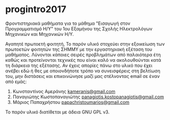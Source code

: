 # progintro2017
Φροντιστηριακά μαθήματα για το μάθημα "Εισαγωγή στον Προγραμματισμό Η/Υ" του 1ου Εξαμήνου της Σχολής Ηλεκτρολόγων Μηχανικών και Μηχανικών Η/Υ. 

Αγαπητέ πρωτοετή φοιτητή, 
Το παρόν υλικό στοχεύει στην εξοικείωση των πρωτοετών φοιτητών της ΣΗΜΜΥ με την εργαστηριακή εξέταση του μαθήματος. Λύνονται κάποιες σειρές προβλημάτων από παλαιότερα έτη καθώς και προτείνονται τεχνικές που είναι καλό να ακολουθούνται κατά τη διάρκεια της εξέτασης. Αν έχεις απορίες πάνω στο υλικό που έχει ανέβει εδώ ή θες με οποιονδήποτε τρόπο να συνεισφέρεις στη βελτίωση του, μην διστάσεις και επικοινώνησε μαζί μας στέλνοντας email σε έναν από εμάς:
1. Κωνσταντίνος Αμεράνης [kameranis@gmail.com](mailto:kameranis@gmail.com)
2. Παναγιώτης Κωστοπαναγιώτης [panagiotis.kostopanagiotis@gmail.com](mailto:panagiotis.kostopanagiotis@gmail.com)
3. Μάριος Παπαχρήστου [papachristoumarios@gmail.com](mailto:papachristoumarios@gmail.com)

Το παρόν υλικό διατίθεται με άδεια GNU GPL v3.
